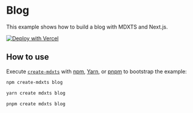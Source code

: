 # Blog

This example shows how to build a blog with MDXTS and Next.js.

[![Deploy with Vercel](https://vercel.com/button)](https://vercel.com/new/clone?repository-url=https://github.com/souporserious/mdxts/tree/main/examples/blog&project-name=mdxts-blog&repository-name=mdxts-blog)

## How to use

Execute [`create-mdxts`](https://github.com/souporserious/mdxts/tree/main/packages/create-mdxts) with [npm](https://docs.npmjs.com/cli/init), [Yarn](https://yarnpkg.com/lang/en/docs/cli/create/), or [pnpm](https://pnpm.io) to bootstrap the example:

```bash
npm create-mdxts blog
```

```bash
yarn create mdxts blog
```

```bash
pnpm create mdxts blog
```
